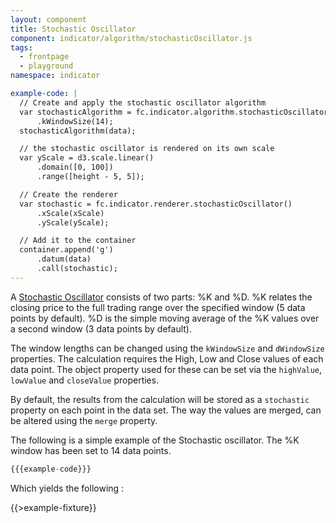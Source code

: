 ```yaml
---
layout: component
title: Stochastic Oscillator
component: indicator/algorithm/stochasticOscillator.js
tags:
  - frontpage
  - playground  
namespace: indicator

example-code: |
  // Create and apply the stochastic oscillator algorithm
  var stochasticAlgorithm = fc.indicator.algorithm.stochasticOscillator()
      .kWindowSize(14);
  stochasticAlgorithm(data);

  // the stochastic oscillator is rendered on its own scale
  var yScale = d3.scale.linear()
      .domain([0, 100])
      .range([height - 5, 5]);

  // Create the renderer
  var stochastic = fc.indicator.renderer.stochasticOscillator()
      .xScale(xScale)
      .yScale(yScale);

  // Add it to the container
  container.append('g')
      .datum(data)
      .call(stochastic);
---
```


A [Stochastic Oscillator](https://en.wikipedia.org/wiki/Stochastic_oscillator) consists of two parts: %K and %D. %K relates the closing price to the full trading range over the specified window (5 data points by default). %D is the simple moving average of the %K values over a second window (3 data points by default).

The window lengths can be changed using the `kWindowSize` and `dWindowSize` properties. The calculation requires the High, Low and Close values of each data point. The object property used for these can be set via the `highValue`, `lowValue` and `closeValue` properties.

By default, the results from the calculation will be stored as a `stochastic` property on each point in the data set. The way the values are merged, can be altered using the `merge` property.

The following is a simple example of the Stochastic oscillator. The %K window has been set to 14 data points.

```js
{{{example-code}}}
```

Which yields the following :

{{>example-fixture}}

